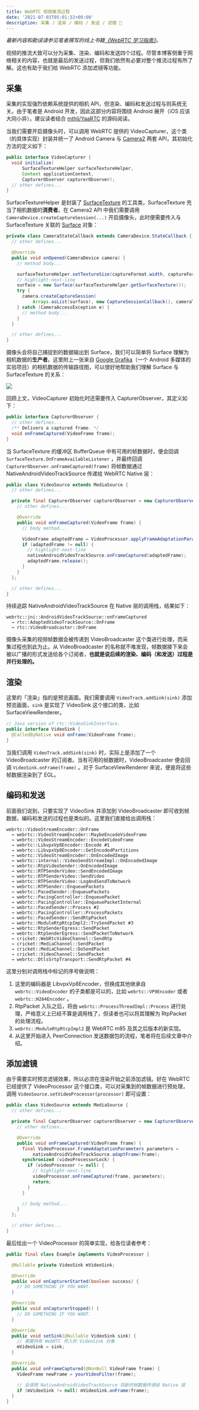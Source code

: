 ```yaml
---
title: WebRTC 视频推流过程
date: '2021-07-03T05:01:32+00:00'
description: 采集 / 渲染 / 编码 / 发送 / 滤镜 🎥
---
```


*最新内容和勘误请参见笔者撰写的线上书籍[《WebRTC 学习指南》](https://webrtc.mthli.com/connection/video-streaming-process/)。*

视频的推流大致可以分为采集、渲染、编码和发送四个过程。尽管本博客侧重于网络相关的内容，也就是最后的发送过程，但我们依然有必要对整个推流过程有所了解。这也有助于我们给 WebRTC 添加滤镜等功能。

## 采集

采集的实现强烈依赖系统提供的相机 API，但渲染、编码和发送过程与则系统无关。由于笔者是 Android 开发，因此这部分内容将围绕 Android 展开（iOS 应该大同小异）。建议读者结合 [mthli/YaaRTC](https://github.com/mthli/YaaRTC) 的源码阅读。

当我们需要开启摄像头时，可以调用 WebRTC 提供的 VideoCapturer，这个类（的具体实现）封装并统一了 Android Camera 与 [Camera2](https://developer.android.com/training/camera2) 两套 API，其初始化方法的定义如下：

```java:title=VideoCapturer.java
public interface VideoCapturer {
  void initialize(
      SurfaceTextureHelper surfaceTextureHelper,
      Context applicationContext,
      CapturerObserver capturerObserver);
  // other defines...
}
```

SurfaceTextureHelper 是封装了 [SurfaceTexture](https://source.android.com/devices/graphics/arch-st?hl=zh-cn) 的工具类，SurfaceTexture 充当了相机数据的**消费者**。在 Camera2 API 中我们需要调用 `CameraDevice.createCaptureSession(...)` 开启摄像头，此时便需要传入与 SurfaceTexture 关联的 [Surface](https://source.android.com/devices/graphics/arch-sh?hl=zh-cn) 对象：

```java:title=Camera2Session.java
private class CameraStateCallback extends CameraDevice.StateCallback {
  // other defines...

  @Override
  public void onOpened(CameraDevice camera) {
    // method body...

    surfaceTextureHelper.setTextureSize(captureFormat.width, captureFormat.height);
    // highlight-next-line
    surface = new Surface(surfaceTextureHelper.getSurfaceTexture());
    try {
      camera.createCaptureSession(
          Arrays.asList(surface), new CaptureSessionCallback(), cameraThreadHandler);
    } catch (CameraAccessException e) {
      // method body...
    }
  }

  // other defines...
}
```

摄像头会将自己捕捉到的数据输出到 Surface，我们可以简单将 Surface 理解为相机数据的**生产者**。这里附上一张来自 [Google Grafika](https://source.android.com/devices/graphics/arch-st?hl=zh-cn#continuous_capture)（一个 Android 多媒体的实验项目）的相机数据的传输路径图，可以很好地帮助我们理解 Surface 与 SurfaceTexture 的关系：

![](./grafika.png)

回顾上文，VideoCapturer 初始化时还需要传入 CapturerObserver，其定义如下：

```java:title=CapturerObserver.java
public interface CapturerObserver {
  // other defines...
  /** Delivers a captured frame. */
  void onFrameCaptured(VideoFrame frame);
}
```

当 SurfaceTexture 的缓冲区 BufferQueue 中有可用的帧数据时，便会回调 `SurfaceTexture.OnFrameAvailableListener` ，并最终回调 `CapturerObserver.onFrameCaptured(frame)` 将帧数据通过 NativeAndroidVideoTrackSource 传递给 WebRTC Native 层：

```java:title=VideoSource.java
public class VideoSource extends MediaSource {
  // other defines...

  private final CapturerObserver capturerObserver = new CapturerObserver() {
    // other defines...

    @Override
    public void onFrameCaptured(VideoFrame frame) {
      // body method...

      VideoFrame adaptedFrame = VideoProcessor.applyFrameAdaptationParameters(frame, parameters);
      if (adaptedFrame != null) {
        // highlight-next-line
        nativeAndroidVideoTrackSource.onFrameCaptured(adaptedFrame);
        adaptedFrame.release();
      }
    }
  };

  // other defines...
}
```

持续追踪 NativeAndroidVideoTrackSource 在 Native 层的调用栈，结果如下：

```
webrtc::jni::AndroidVideoTrackSource::onFrameCaptured
  → rtc::AdaptedVideoTrackSource::OnFrame
  → rtc::VideoBroadcaster::OnFrame
```

摄像头采集的视频帧数据会被传递到 VideoBroadcaster 这个类进行处理，而采集过程也到此为止。从 VideoBroadcaster 的名称就不难发现，帧数据接下来会被以广播的形式发送给各个订阅者，**也就是说后续的渲染、编码（和发送）过程是并行处理的。**

## 渲染

这里的「渲染」指的是预览画面。我们需要调用 `VideoTrack.addSink(sink)` 添加预览画面，`sink` 是实现了 VideoSink 这个接口的类，比如 SurfaceViewRenderer。

```java:title=VideoSink.java
// Java version of rtc::VideoSinkInterface.
public interface VideoSink {
  @CalledByNative void onFrame(VideoFrame frame);
}
```

当我们调用 `VideoTrack.addSink(sink)` 时，实际上是添加了一个 VideoBroadcaster 的订阅者。当有可用的帧数据时，VideoBroadcaster 便会回调 `VideoSink.onFrame(frame)` 。对于 SurfaceViewRenderer 来说，便是将这些帧数据渲染到了 EGL。

## 编码和发送

前面我们说到，只要实现了 VideoSink 并添加到 VideoBroadcaster 即可收到帧数据，编码和发送的过程也是类似的。这里我们直接给出调用栈：

```
webrtc::VideoStreamEncoder::OnFrame
  → webrtc::VideoStreamEncoder::MaybeEncodeVideoFrame
  → webrtc::VideoStreamEncoder::EncodeVideoFrame
  → webrtc::LibvpxVp8Encoder::Encode #1
  → webrtc::LibvpxVp8Encoder::GetEncodedPartitions
  → webrtc::VideoStreamEncoder::OnEncodedImage
  → webrtc::internal::VideoSendStreamImpl::OnEncodedImage
  → webrtc::RtpVideoSender::OnEncodedImage
  → webrtc::RTPSenderVideo::SendEncodedImage
  → webrtc::RTPSenderVideo::SendVideo
  → webrtc::RTPSenderVideo::LogAndSendToNetwork
  → webrtc::RTPSender::EnqueuePackets
  → webrtc::PacedSender::EnqueuePackets
  → webrtc::PacingController::EnqueuePacket
  → webrtc::PacingController::EnqueuePacketInternal
  → webrtc::PacedSender::Process #2
  → webrtc::PacingController::ProcessPackets
  → webrtc::PacedSender::SendRtpPacket
  → webrtc::ModuleRtpRtcpImpl2::TrySendPacket #3
  → webrtc::RtpSenderEgress::SendPacket
  → webrtc::RtpSenderEgress::SendPacketToNetwork
  → cricket::WebRtcVideoChannel::SendRtp
  → cricket::MediaChannel::SendPacket
  → cricket::MediaChannel::DoSendPacket
  → cricket::VideoChannel::SendPacket
  → webrtc::DtlsSrtpTransport::SendRtpPacket #4
```

这里分别对调用栈中标记的序号做说明：

1. 这里的编码器是 LibvpxVp8Encoder，但换成其他继承自 `webrtc::VideoEncoder` 的子类都是可以的，比如 `webrtc::VP9Encoder` 或者 `webrtc::H264Encoder` 。
2. RtpPacket 入队之后，将由 `webrtc::ProcessThreadImpl::Process` 进行处理，严格意义上已经不算是调用栈了，但读者也可以将其理解为 RtpPacket 的处理流程。
3. `webrtc::ModuleRtpRtcpImpl2` 是 WebRTC m85 及其之后版本的新实现。
4. 从这里开始进入 PeerConnection 发送数据包的流程，笔者将在后续文章中介绍。

## 添加滤镜

由于需要实时预览滤镜效果，所以必须在渲染开始之前添加滤镜。好在 WebRTC 已经提供了 VideoProcessor 这个接口类，可以对采集到的帧数据进行预处理，调用 `VideoSource.setVideoProcessor(processor)` 即可设置：

```java:title=VideoSource.java
public class VideoSource extends MediaSource {
  // other defines...

  private final CapturerObserver capturerObserver = new CapturerObserver() {
    // other defines...

    @Override
    public void onFrameCaptured(VideoFrame frame) {
      final VideoProcessor.FrameAdaptationParameters parameters =
          nativeAndroidVideoTrackSource.adaptFrame(frame);
      synchronized (videoProcessorLock) {
        if (videoProcessor != null) {
          // highlight-next-line
          videoProcessor.onFrameCaptured(frame, parameters);
          return;
        }
      }

      // body method...
    }
  };

  // other defines...
}
```

最后给出一个 VideoProcessor 的简单实现，给各位读者参考：

```java
public final class Example implements VideoProcessor {

  @Nullable private VideoSink mVideoSink;

  @Override
  public void onCapturerStarted(boolean success) {
    // DO SOMETHING IF YOU WANT.
  }

  @Override
  public void onCapturerStopped() {
    // DO SOMETHING IF YOU WANT.
  }

  @Override
  public void setSink(@Nullable VideoSink sink) {
    // 需要持有 WebRTC 传入的 VideoSink 对象
    mVideoSink = sink;
  }

  @Override
  public void onFrameCaptured(@NonNull VideoFrame frame) {
    VideoFrame newFrame = yourVideoFilter(frame);

    // 会调用 NativeAndroidVideoTrackSource 将新的帧数据传递给 Native 层
    if (mVideoSink != null) mVideoSink.onFrame(frame);
  }
}
```
